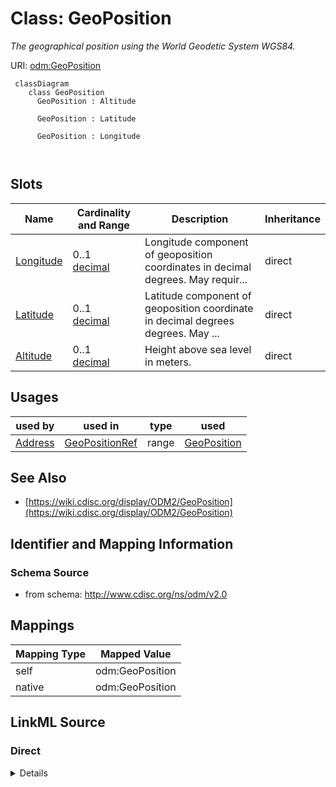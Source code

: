 # Class: GeoPosition


_The geographical position using the World Geodetic System WGS84._





URI: [odm:GeoPosition](http://www.cdisc.org/ns/odm/v2.0/GeoPosition)



```mermaid
 classDiagram
    class GeoPosition
      GeoPosition : Altitude
        
      GeoPosition : Latitude
        
      GeoPosition : Longitude
        
      
```




<!-- no inheritance hierarchy -->


## Slots

| Name | Cardinality and Range | Description | Inheritance |
| ---  | --- | --- | --- |
| [Longitude](Longitude.md) | 0..1 <br/> [decimal](decimal.md) | Longitude component of geoposition coordinates in decimal degrees. May requir... | direct |
| [Latitude](Latitude.md) | 0..1 <br/> [decimal](decimal.md) | Latitude component of geoposition coordinate in decimal degrees degrees. May ... | direct |
| [Altitude](Altitude.md) | 0..1 <br/> [decimal](decimal.md) | Height above sea level in meters. | direct |





## Usages

| used by | used in | type | used |
| ---  | --- | --- | --- |
| [Address](Address.md) | [GeoPositionRef](GeoPositionRef.md) | range | [GeoPosition](GeoPosition.md) |






## See Also

* [https://wiki.cdisc.org/display/ODM2/GeoPosition](https://wiki.cdisc.org/display/ODM2/GeoPosition)

## Identifier and Mapping Information







### Schema Source


* from schema: http://www.cdisc.org/ns/odm/v2.0





## Mappings

| Mapping Type | Mapped Value |
| ---  | ---  |
| self | odm:GeoPosition |
| native | odm:GeoPosition |





## LinkML Source

<!-- TODO: investigate https://stackoverflow.com/questions/37606292/how-to-create-tabbed-code-blocks-in-mkdocs-or-sphinx -->

### Direct

<details>
```yaml
name: GeoPosition
description: The geographical position using the World Geodetic System WGS84.
from_schema: http://www.cdisc.org/ns/odm/v2.0
see_also:
- https://wiki.cdisc.org/display/ODM2/GeoPosition
slots:
- Longitude
- Latitude
- Altitude
slot_usage:
  Longitude:
    name: Longitude
    description: Longitude component of geoposition coordinates in decimal degrees.
      May require conversion from degrees, minutes, seconds format.
    comments:
    - 'Optional

      range: decimal'
    domain_of:
    - GeoPosition
    range: decimal
  Latitude:
    name: Latitude
    description: Latitude component of geoposition coordinate in decimal degrees degrees.
      May require conversion from degrees, minutes, seconds format.
    comments:
    - 'Optional

      range: decimal'
    domain_of:
    - GeoPosition
    range: decimal
  Altitude:
    name: Altitude
    description: Height above sea level in meters.
    comments:
    - 'Optional

      range: decimal'
    domain_of:
    - GeoPosition
    range: decimal
class_uri: odm:GeoPosition

```
</details>

### Induced

<details>
```yaml
name: GeoPosition
description: The geographical position using the World Geodetic System WGS84.
from_schema: http://www.cdisc.org/ns/odm/v2.0
see_also:
- https://wiki.cdisc.org/display/ODM2/GeoPosition
slot_usage:
  Longitude:
    name: Longitude
    description: Longitude component of geoposition coordinates in decimal degrees.
      May require conversion from degrees, minutes, seconds format.
    comments:
    - 'Optional

      range: decimal'
    domain_of:
    - GeoPosition
    range: decimal
  Latitude:
    name: Latitude
    description: Latitude component of geoposition coordinate in decimal degrees degrees.
      May require conversion from degrees, minutes, seconds format.
    comments:
    - 'Optional

      range: decimal'
    domain_of:
    - GeoPosition
    range: decimal
  Altitude:
    name: Altitude
    description: Height above sea level in meters.
    comments:
    - 'Optional

      range: decimal'
    domain_of:
    - GeoPosition
    range: decimal
attributes:
  Longitude:
    name: Longitude
    description: Longitude component of geoposition coordinates in decimal degrees.
      May require conversion from degrees, minutes, seconds format.
    comments:
    - 'Optional

      range: decimal'
    from_schema: http://www.cdisc.org/ns/odm/v2.0
    rank: 1000
    alias: Longitude
    owner: GeoPosition
    domain_of:
    - GeoPosition
    range: decimal
  Latitude:
    name: Latitude
    description: Latitude component of geoposition coordinate in decimal degrees degrees.
      May require conversion from degrees, minutes, seconds format.
    comments:
    - 'Optional

      range: decimal'
    from_schema: http://www.cdisc.org/ns/odm/v2.0
    rank: 1000
    alias: Latitude
    owner: GeoPosition
    domain_of:
    - GeoPosition
    range: decimal
  Altitude:
    name: Altitude
    description: Height above sea level in meters.
    comments:
    - 'Optional

      range: decimal'
    from_schema: http://www.cdisc.org/ns/odm/v2.0
    rank: 1000
    alias: Altitude
    owner: GeoPosition
    domain_of:
    - GeoPosition
    range: decimal
class_uri: odm:GeoPosition

```
</details>